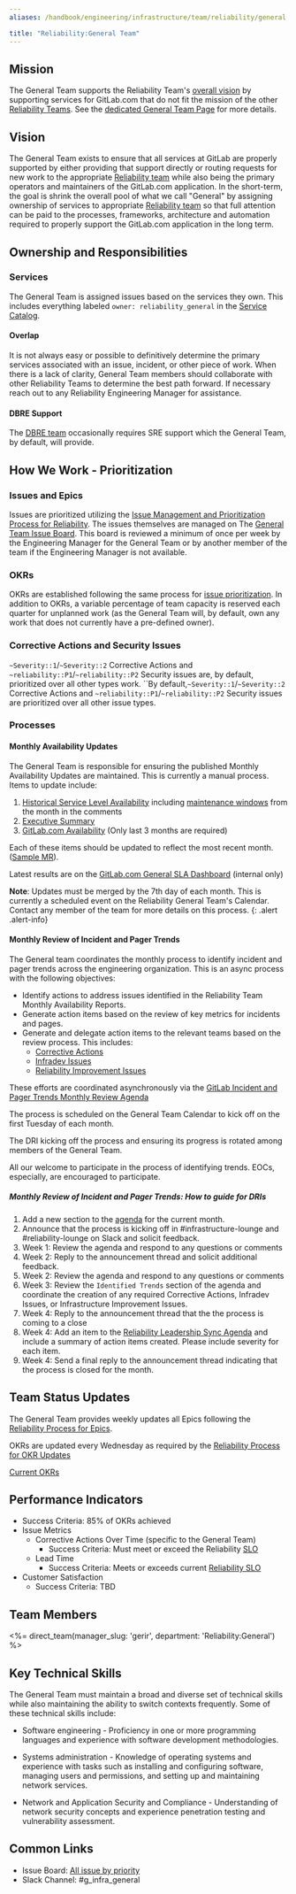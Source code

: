 ```yaml
---
aliases: /handbook/engineering/infrastructure/team/reliability/general.html

title: "Reliability:General Team"
---
```








## Mission

The General Team supports the Reliability Team's [overall vision](/handbook/engineering/infrastructure/team/reliability/#vision) by supporting services for GitLab.com that do not fit the mission of the other [Reliability Teams](/handbook/engineering/infrastructure/team/reliability/#reliability-teams). See the [dedicated General Team Page](/handbook/engineering/infrastructure/team/reliability/general.html) for more details.

## Vision

The General Team exists to ensure that all services at GitLab are properly supported by either providing that support directly or routing requests for new work to the appropriate [Reliability team](/handbook/engineering/infrastructure/team/reliability/#reliability-teams) while also being the primary operators and maintainers of the GitLab.com application.  In the short-term, the goal is shrink the overall pool of what we call "General" by assigning ownership of services to appropriate [Reliability team](/handbook/engineering/infrastructure/team/reliability/#reliability-teams) so that full attention can be paid to the processes, frameworks, architecture and automation required to properly support the GitLab.com application in the long term.

## Ownership and Responsibilities

### Services
The General Team is assigned issues based on the services they own.  This includes everything labeled `owner: reliability_general` in the [Service Catalog](https://gitlab.com/gitlab-com/runbooks/blob/master/services/service-catalog.yml). 

#### Overlap
It is not always easy or possible to definitively determine the primary services associated with an issue, incident, or other piece of work.  When there is a lack of clarity, General Team members should collaborate with other Reliability Teams to determine the best path forward.  If necessary reach out to any Reliability Engineering Manager for assistance.

#### DBRE Support
The [DBRE team](https://about.gitlab.com/handbook/engineering/infrastructure/team/reliability/database-reliability.html) occasionally requires SRE support which the General Team, by default, will provide.

## How We Work - Prioritization
### Issues and Epics
Issues are prioritized utilizing the [Issue Management and Prioritization Process for Reliability](https://about.gitlab.com/handbook/engineering/infrastructure/team/reliability/issues.html).  The issues themselves are managed on The [General Team Issue Board](https://gitlab.com/gitlab-com/gl-infra/reliability/-/boards/3993753?label_name%5B%5D=team%3A%3AGeneral).   This board is reviewed a minimum of once per week by the Engineering Manager for the General Team or by another member of the team if the Engineering Manager is not available.  

### OKRs
OKRs are established following the same process for [issue prioritization](https://about.gitlab.com/handbook/engineering/infrastructure/team/reliability/issues.html).  In addition to OKRs, a variable percentage of team capacity is reserved each quarter for unplanned work (as the General Team will, by default, own any work that does not currently have a pre-defined owner).

### Corrective Actions and Security Issues

`~Severity::1`/`~Severity::2` Corrective Actions and `~reliability::P1`/`~reliability::P2` Security issues are, by default, prioritized over all other types work.
``By default,`~Severity::1`/`~Severity::2` Corrective Actions and `~reliability::P1`/`~reliability::P2` Security issues are prioritized over all other issue types.

### Processes
#### Monthly Availability Updates

The General Team is responsible for ensuring the published Monthly Availability Updates are maintained.  This is currently a manual process.   Items to update include:

 1. [Historical Service Level Availability](/handbook/engineering/monitoring/#historical-service-level-availability) including [maintenance windows](https://status.gitlab.com/pages/history/5b36dc6502d06804c08349f7]) from the month in the comments
 2. [Executive Summary](/handbook/engineering/infrastructure-quality/performance-indicators/#executive-summary)
 3. [GitLab.com Availability](/handbook/engineering/infrastructure-quality/performance-indicators/#gitlabcom-availability) (Only last 3 months are required)

Each of these items should be updated to reflect the most recent month.  ([Sample MR](https://gitlab.com/gitlab-com/www-gitlab-com/-/merge_requests/127806)).
 
Latest results are on the [GitLab.com General SLA Dashboard](https://dashboards.gitlab.net/d/general-slas/general-slas?orgId=1&from=now-1M%2FM&to=now-1M%2FM) (internal only)
 
**Note**: Updates must be merged by the 7th day of each month.  This is currently a scheduled event on the Reliability General Team's Calendar.  Contact any member of the team for more details on this process.
{: .alert .alert-info}

#### Monthly Review of Incident and Pager Trends
The General team coordinates the monthly process to identify incident and pager trends across the engineering organization.  This is an async process with the following objectives:

 * Identify actions to address issues identified in the Reliability Team Monthly Availability Reports.
 * Generate action items based on the review of key metrics for incidents and pages.
 * Generate and delegate action items to the relevant teams based on the review process.  This includes:
    * [Corrective Actions](https://about.gitlab.com/handbook/engineering/infrastructure/incident-management/#corrective-actions)
    * [Infradev Issues](https://about.gitlab.com/handbook/engineering/workflow/#infradev)
    * [Reliability Improvement Issues](https://gitlab.com/gitlab-com/gl-infra/reliability/-/issues/new)
    
These efforts are coordinated asynchronously via the [GitLab Incident and Pager Trends Monthly Review Agenda](https://docs.google.com/document/d/1SBoyuKK_g3RbYMcwJZs6dFqCGH9NCqu-M3QsHIwiKMw/edit#)

The process is scheduled on the General Team Calendar to kick off on the first Tuesday of each month.

The DRI kicking off the process and ensuring its progress is rotated among members of the General Team.

All our welcome to participate in the process of identifying trends.  EOCs, especially, are encouraged to participate.

##### Monthly Review of Incident and Pager Trends: How to guide for DRIs

1. Add a new section to the [agenda](https://docs.google.com/document/d/1SBoyuKK_g3RbYMcwJZs6dFqCGH9NCqu-M3QsHIwiKMw/edit#) for the current month.
1. Announce that the process is kicking off in #infrastructure-lounge and #reliability-lounge on Slack and solicit feedback.
1. Week 1: Review the agenda and respond to any questions or comments
1. Week 2: Reply to the announcement thread and solicit additional feedback.
1. Week 2: Review the agenda and respond to any questions or comments
1. Week 3: Review the `Identified Trends` section of the agenda and coordinate the creation of any required Corrective Actions, Infradev Issues, or Infrastructure Improvement Issues.
1. Week 4: Reply to the announcement thread that the the process is coming to a close
1. Week 4: Add an item to the [Reliability Leadership Sync Agenda](https://docs.google.com/document/d/1K-od3_I1TsMcyLag-KyUw-iuCAaaqjR0GIbrmBwVU4M/edit#) and include a summary of action items created.  Please include severity for each item.
1. Week 4: Send a final reply to the announcement thread indicating that the process is closed for the month.


## Team Status Updates
The General Team provides weekly updates all Epics following the [Reliability Process for Epics](https://about.gitlab.com/handbook/engineering/infrastructure/team/reliability/issues.html#epics).

OKRs are updated every Wednesday as required by the [Reliability Process for OKR Updates](https://about.gitlab.com/handbook/engineering/infrastructure/team/reliability/#okrs)

[Current OKRs](https://gitlab.com/gitlab-com/gitlab-OKRs/-/issues/?sort=closed_at_desc&state=opened&type%5B%5D=objective&label_name%5B%5D=Reliability%3A%3AGeneral&first_page_size=100)

## Performance Indicators

 * Success Criteria: 85% of OKRs achieved
 * Issue Metrics
   * Corrective Actions Over Time (specific to the General Team)
     * Success Criteria: Must meet or exceed the Reliability [SLO](https://about.gitlab.com/handbook/engineering/infrastructure/team/reliability/issues.html#service-level-agreements)
   * Lead Time
     * Success Criteria: Meets or exceeds current [Reliability SLO](https://about.gitlab.com/handbook/engineering/infrastructure/team/reliability/issues.html#service-level-agreements)
 * Customer Satisfaction
    * Success Criteria: TBD

## Team Members

<%= direct_team(manager_slug: 'gerir', department: 'Reliability:General') %>

## Key Technical Skills
The General Team must maintain a broad and diverse set of technical skills while also maintaining the ability to switch contexts frequently.  Some of these technical skills include:

 * Software engineering - Proficiency in one or more programming languages and experience with software development methodologies.

 * Systems administration - Knowledge of operating systems and experience with tasks such as installing and configuring software, managing users and permissions, and setting up and maintaining network services.

 * Network and Application Security and Compliance - Understanding of network security concepts and experience penetration testing and vulnerability assessment.

## Common Links

 * Issue Board: [All issue by priority](https://gitlab.com/gitlab-com/gl-infra/reliability/-/boards/3993753?label_name%5B%5D=team%3A%3AGeneral)
 * Slack Channel: #g_infra_general
 

